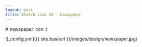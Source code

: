 ```yaml
---
layout: post
title: Sketch icon 20 - Newspaper
---
```


A newspaper icon :)

![_config.yml]({{ site.baseurl }}/images/design/newspaper.jpg)